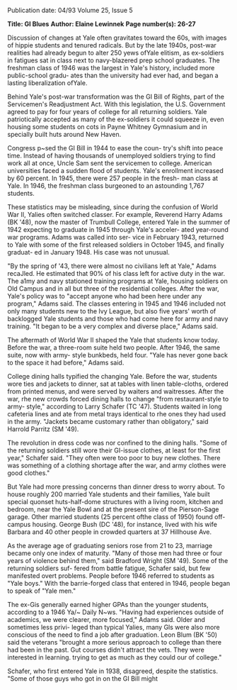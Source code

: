 Publication date: 04/93
Volume 25, Issue 5

**Title: GI Blues**
**Author: Elaine Lewinnek**
**Page number(s): 26-27**

Discussion of changes at Yale often gravitates toward 
the 60s, with images of hippie students and 
tenured radicals. But by the late 1940s, post-war 
realities had already begun to alter 250 yews ofYale elitism, 
as ex-soldiers in fatigues sat in class next to navy-blazered 
prep school graduates. The freshman class of 1946 was the 
largest in Yale's history, included more public-school gradu-
ates than the university had ever had, and began a lasting 
liberalization ofYale. 

Behind Yale's post-war transformation was the GI Bill 
of Rights, part of the Servicemen's Readjustment Act. With 
this legislation, the U.S. Government agreed to pay for four 
years of college for all returning soldiers. Yale patriotically 
accepted as many of the ex-soldiers it could squeeze in, even 
housing some students on cots in Payne Whitney 
Gymnasium and in specially built huts around New Haven. 

Congress p~sed the GI Bill in 1944 to ease the coun-
try's shift into peace time. Instead of having thousands of 
unemployed soldiers trying to find work all at once, Uncle 
Sam sent the servicemen to college. American universities 
faced a sudden flood of students. Yale's enrollment increased 
by 60 percent. In 1945, there were 257 people in the fresh-
man class at Yale. In 1946, the freshman class burgeoned to 
an astounding 1,767 students. 

These statistics may be misleading, since during the 
confusion of World War II, Yalies often switched classer. 
For example, Reverend Harry Adams (BK '48), now the 
master of Trumbull College, entered Yale in the summer of 
1942 expecting to graduate in 1945 through Yale's acceler-
ated year-round war programs. Adams was called into ser-
vice in February 1943, returned to Yale with some of the 
first released soldiers in October 1945, and finally graduat-
ed in January 1948. His case was not unusual. 

"By the spring of '43, there were almost no civilians left 
at Yale," Adams recaJled. He estimated that 90% of his class 
left for active duty in the war. The a1my and navy stationed 
training programs at Yale, housing soldiers on Old Campus 
and in all but three of the residential colleges. After the war, 
Yale's policy was to "accept anyone who had been here under 
any program," Adams said. The classes entering in 1945 and 
1946 included not only many students new to the Ivy League, 
but also five years' worth of backlogged Yale students and 
those who had come here for army and navy training. "It 
began to be a very complex and diverse place," Adams said. 

The aftermath of World War II shaped the Yale that 
students know today. Before the war, a three-room suite 
held two people. After 1946, the same suite, now with army-
style bunkbeds, held four. "Yale has never gone back to the 
space it had before," Adams said. 

College dining halls typified the changing Yale. Before the 
war, students wore ties and jackets to dinner, sat at tables with 
linen table-cloths, ordered from printed menus, and were 
served by waiters and waitresses. After the war, rhe new crowds 
forced dining halls to change "from restaurant-style to army-
style," according to Larry Schafer (TC '47). Students waited in 
long cafeteria lines and ate from metal trays identical to rhe 
ones they had used in the army. "Jackets became customary 
rather than obligatory," said Harrold Parritz (SM '49). 

The revolution in dress code was nor confined to the dining 
halls. "Some of the returning soldiers still wore their GI-issue 
clothes, at least for the first year," Schafer said. "They often were 
too poor to buy new clothes. There was something of a clothing 
shortage after the war, and army clothes were good clothes." 

But Yale had more pressing concerns than dinner dress to 
worry about. To house roughly 200 married Yale students and 
their families, Yale built special quonset huts-half-dome 
structures with a living room, kitchen and bedroom, near the 
Yale Bowl and at the present sire of the Pierson-Sage garage. 
Other married students (25 percent ofthe class of 1950) found 
off-campus housing. George Bush (DC '48), for instance, lived 
with his wife Barbara and 40 other people in crowded quarters 
at 37 Hillhouse Ave. 

As the average age of graduating seniors rose from 21 to 23, 
marriage became only one index of maturity. "Many of those 
men had three or four years of violence behind them," said 
Bradford Wright (SM '49). Some of the returning soldiers suf-
fered from battle fatigue, Schafer said, but few manifested 
overt problems. People before 1946 referred to students as 
"Yale boys." With the barrie-forged class that entered in 1946, 
people began to speak of "Yale men." 

The ex-Gis generally earned higher GPAs than the 
younger students, according to a 1946 Ya/~ Daily N~ws. 
"Having had experiences outside of academics, we were clearer, 
more focused," Adams said. Older and sometimes less privi-
leged than typical Yalies, many Gls were also more conscious 
of the need to find a job after graduation. Leon Blum (BK '50) 
said the veterans "brought a more serious approach to college 
than there had been in the past. Gut courses didn't attract the 
vets. They were interested in learning. trying to get as much as 
they could our of college." 

Schafer, who first entered Yale in 1938, disagreed, despite the 
statistics. "Some of those guys who got in on the GI Bill might